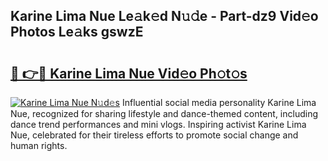 ## Karine Lima Nue Le𝚊k𝚎d N𝚞𝚍e - Part-dz9 Vid𝚎o Photos Le𝚊ks gswzE

# <h2><a href="http://fb8kfw.evod.top/?m=Karine+Lima+Nue">🔗 👉🔴 Karine Lima Nue Vid𝚎o Ph𝚘t𝚘s</a></h2>

[![Karine Lima Nue N𝚞d𝚎s](https://i.imgur.com/8V9OHl7.gif)](http://fb8kfw.evod.top/?m=Karine+Lima+Nue)
Influential social media personality Karine Lima Nue, recognized for sharing lifestyle and dance-themed content, including dance trend performances and mini vlogs. Inspiring activist Karine Lima Nue, celebrated for their tireless efforts to promote social change and human rights. 
